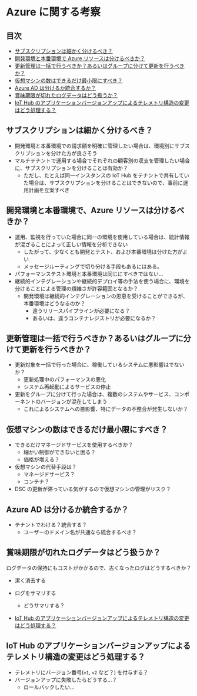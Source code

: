 # Azure に関する考察

## 目次

- [サブスクリプションは細かく分けるべき？](#subscription)
- [開発環境と本番環境で Azure リソースは分けるべきか？](#dev-environment)
- [更新管理は一括で行うべきか？あるいはグループに分けて更新を行うべきか？](#update-management)
- [仮想マシンの数はできるだけ最小限にすべき？](#using-vm)
- [Azure AD は分けるか統合するか？](ad-integration)
- [賞味期限が切れたログデータはどう扱うか？](#q-logs)
- [IoT Hub のアプリケーションバージョンアップによるテレメトリ構造の変更はどう処理する？](#q-iot-app-versionup)

## <a id="subscription">サブスクリプションは細かく分けるべき？</a>

- 開発環境と本番環境での請求額を明確に管理したい場合は、環境別にサブスクリプションを分けた方が良さそう
- マルチテナントで運用する場合でそれぞれの顧客別の収支を管理したい場合に、サブスクリプションを分けることは有効か？
  - ただし、たとえば同一インスタンスの IoT Hub をテナントで共有していた場合は、サブスクリプションを分けることはできないので、事前に運用計画を立案すべき

## <a id="dev-environment">開発環境と本番環境で、Azure リソースは分けるべきか？</a>

- 運用、監視を行っていた場合に同一の環境を使用している場合は、統計情報が混ざることによって正しい情報を分析できない
  - したがって、少なくとも開発とテスト、および本番環境は分けた方がよい
  - メッセージルーティングで切り分ける手段もあるにはある。
- パフォーマンステスト環境と本番環境は同じにすべきではない…
- 継続的インテグレーションや継続的デプロイ等の手法を使う場合に、環境を分けることによる管理の煩雑さが許容範囲となるか？
  - 開発環境は継続的インテグレーションの恩恵を受けることができるが、本番環境はどうなるのか？
    - 違うリリースパイプラインが必要になる？
    - あるいは、違うコンテナレジストリが必要になるか？

## <a id="update-management">更新管理は一括で行うべきか？あるいはグループに分けて更新を行うべきか？</a>

- 更新対象を一括で行った場合に、稼働しているシステムに悪影響はでないか？
  - 更新処理中のパフォーマンスの悪化
  - システム再起動によるサービスの停止
- 更新をグループに分けて行った場合は、複数のシステムやサービス、コンポーネントのバージョンが混在してしまう
  - これによるシステムへの悪影響、特にデータの不整合が発生しないか？

## <a id="using-vm">仮想マシンの数はできるだけ最小限にすべき？</a>

- できるだけマネージドサービスを使用するべきか？
  - 細かい制御ができないと困る？
  - 価格が増える？
- 仮想マシンの代替手段は？
  - マネージドサービス？
  - コンテナ？
- DSC の更新が滞っている気がするので仮想マシンの管理がリスク？

## <a id="ad-integration">Azure AD は分けるか統合するか？</a>

- テナントでわける？統合する？
  - ユーザーのドメイン名が共通なら統合するべき？

## <a id="q-logs">賞味期限が切れたログデータはどう扱うか？</a>

ログデータの保持にもコストがかかるので、古くなったログはどうするべきか？

- 潔く消去する
- ログをサマリする
  - どうサマリする？

- [IoT Hub のアプリケーションバージョンアップによるテレメトリ構造の変更はどう処理する？](#q-iot-app-versionup)

## <a id="q-iot-app-versionup">IoT Hub のアプリケーションバージョンアップによるテレメトリ構造の変更はどう処理する？</a>

- テレメトリにバージョン番号(`v1`, `v2` など？) を付与する？
- バージョンアップに失敗したらどうする…？
  - ロールバックしたい…
